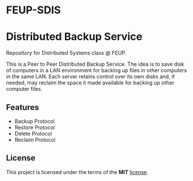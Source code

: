 # FEUP-SDIS

Distributed Backup Service
============
Repository for Distributed Systems class @ FEUP.

This is a Peer to Peer Distributed Backup Service.
The idea is to save disk of computers in a LAN environment for backing up files in other computers in the same LAN.
Each server retains control over its own disks and, if needed, may reclaim the space it made available for backing up other computer files.

## Features
- Backup Protocol
- Restore Protocol
- Delete Protocol
- Reclaim Protocol

## License

This project is licensed under the terms of the **MIT** [license](https://github.com/ampzord/FEUP-SDIS/blob/master/LICENSE).
